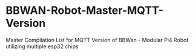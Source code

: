 # BBWAN-Robot-Master-MQTT-Version
Master Compilation List for MQTT Version of BBWan - Modular Pi4 Robot utilizing multiple esp32 chips 
